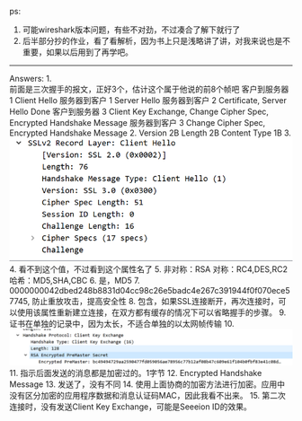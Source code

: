 ps:
1. 可能wireshark版本问题，有些不对劲，不过凑合了解下就行了
2. 后半部分抄的作业，看了看解析，因为书上只是浅略讲了讲，对我来说也是不重要，如果以后用到了再学吧。

---
Answers:
1.  
前面是三次握手的报文，正好3个，估计这个属于他说的前8个帧吧
客户到服务器	1	Client Hello
服务器到客户	1	Server Hello
服务器到客户	2	Certificate, Server Hello Done
客户到服务器	3	Client Key Exchange, Change Cipher Spec, Encrypted Handshake Message
服务器到客户	3	Change Cipher Spec, Encrypted Handshake Message
2. 
Version	2B
Length	2B
Content Type 1B
3. ![IMG](../IMG/1.png)
4. 看不到这个值，不过看到这个属性名了
5. 
非对称：RSA
对称：RC4,DES,RC2
哈希：MD5,SHA,CBC
6. 
是，MD5
7. 0000000042dbed248b8831d04cc98c26e5badc4e267c391944f0f070ece57745, 防止重放攻击，提高安全性
8. 包含，如果SSL连接断开，再次连接时，可以使用该属性重新建立连接，在双方都有缓存的情况下可以省略握手的步骤。
9. 证书在单独的记录中，因为太长，不适合单独的以太网帧传输
10. ![IMG](../IMG/2.png)
11. 指示后面发送的消息都是加密过的。1字节
12. Encrypted Handshake Message
13. 发送了，没有不同
14. 使用上面协商的加密方法进行加密。应用中没有区分加密的应用程序数据和消息认证码MAC，因此我看不出来。
15. 第二次连接时，没有发送Client Key Exchange，可能是Seeeion ID的效果。
